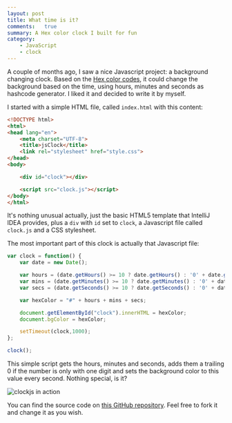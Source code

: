 ```yaml
---
layout: post
title: What time is it?
comments:   true
summary: A Hex color clock I built for fun
category: 
    - JavaScript
    - clock
---
```


A couple of months ago, I saw a nice Javascript project: a background changing clock. Based on the [Hex color codes](http://www.color-hex.com/), it could change the background based on the time, using hours, minutes and seconds as hashcode generator. I liked it and decided to write it by myself.

I started with a simple HTML file, called `index.html` with this content:

```html
<!DOCTYPE html>
<html>
<head lang="en">
    <meta charset="UTF-8">
    <title>jsClock</title>
    <link rel="stylesheet" href="style.css">
</head>
<body>

    <div id="clock"></div>

    <script src="clock.js"></script>
</body>
</html>
```

It's nothing unusual actually, just the basic HTML5 template that IntelliJ IDEA provides, plus a `div` with `id` set to `clock`, a Javascript file called `clock.js` and a CSS stylesheet.

The most important part of this clock is actually that Javascript file:

```javascript
var clock = function() {
    var date = new Date();

    var hours = (date.getHours() >= 10 ? date.getHours() : '0' + date.getHours());
    var mins = (date.getMinutes() >= 10 ? date.getMinutes() : '0' + date.getMinutes());
    var secs = (date.getSeconds() >= 10 ? date.getSeconds() : '0' + date.getSeconds());

    var hexColor = "#" + hours + mins + secs;

    document.getElementById("clock").innerHTML = hexColor;
    document.bgColor = hexColor;

    setTimeout(clock,1000);
};

clock();
```

This simple script gets the hours, minutes and seconds, adds them a trailing 0 if the number is only with one digit and sets the background color to this value every second. Nothing special, is it?

![clockjs in action](/images/20150422/clock.gif)

You can find the source code on [this GitHub repository](https://github.com/aziflaj/jsClock). Feel free to fork it and change it as you wish.
